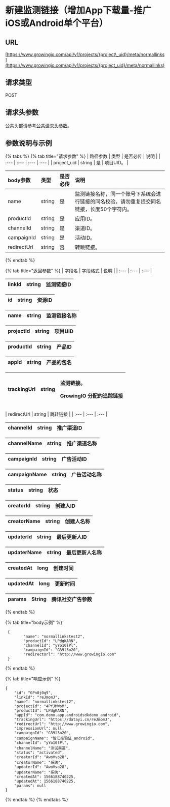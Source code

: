 # 新建监测链接（增加App下载量-推广iOS或Android单个平台）

## URL

[https://www.growingio.com/api/v1/projects/{project\_uid}/meta/normallinks](https://www.growingio.com/api/v1/projects/{project_uid}/meta/normallinks)

## 请求类型

POST

## 请求头参数

公共头部请参考[公共请求头参数](../../authenticate.md)。

## 参数说明与示例

{% tabs %}
{% tab title="请求参数" %}
| 路径参数 | 类型 | 是否必传 | 说明 |
| :--- | :--- | :--- | :--- |
| project\_uid | string | 是 | 项目UID。 |

| body参数 | 类型 | 是否必传 | 说明 |
| :--- | :--- | :--- | :--- |
| name | string | 是 | 监测链接名称，同一个账号下系统会进行链接的同名校验，请勿重复提交同名链接，长度50个字符内。 |
| productId | string | 是 | 应用ID。 |
| channelId | string | 是 | 渠道ID。 |
| campaignId | string | 是 | 活动ID。 |
| redirectUrl | string | 否 | 转跳链接。 |
{% endtab %}

{% tab title="返回参数" %}
| 字段名 | 字段格式 | 说明 |
| :--- | :--- | :--- |


| linkId | string | 监测链接ID |
| :--- | :--- | :--- |


| id | string | 资源ID |
| :--- | :--- | :--- |


| name | string | 监测链接名称 |
| :--- | :--- | :--- |


| projectId | string | 项目UID |
| :--- | :--- | :--- |


| productId | string | 产品ID |
| :--- | :--- | :--- |


| appId | string | 产品的包名 |
| :--- | :--- | :--- |


<table>
  <thead>
    <tr>
      <th style="text-align:left">trackingUrl</th>
      <th style="text-align:left">string</th>
      <th style="text-align:left">
        <p>&#x76D1;&#x6D4B;&#x94FE;&#x63A5;&#x3002;</p>
        <p>GrowingIO &#x5206;&#x914D;&#x7684;&#x8FFD;&#x8E2A;&#x94FE;&#x63A5;</p>
      </th>
    </tr>
  </thead>
  <tbody></tbody>
</table>| redirectUrl | string | 跳转链接 |
| :--- | :--- | :--- |


| channelId | string | 推广渠道ID |
| :--- | :--- | :--- |


| channelName | string | 推广渠道名称 |
| :--- | :--- | :--- |


| campaignId | string | 广告活动ID |
| :--- | :--- | :--- |


| campaignName | string | 广告活动名称 |
| :--- | :--- | :--- |


| status | string | 状态 |
| :--- | :--- | :--- |


| creatorId | string | 创建人ID |
| :--- | :--- | :--- |


| creatorName | string | 创建人名称 |
| :--- | :--- | :--- |


| updaterId | string | 最后更新人ID |
| :--- | :--- | :--- |


| updaterName | string | 最后更新人名称 |
| :--- | :--- | :--- |


| createdAt | long | 创建时间 |
| :--- | :--- | :--- |


| updatedAt | long | 更新时间 |
| :--- | :--- | :--- |


| params | String | 腾讯社交广告参数 |
| :--- | :--- | :--- |
{% endtab %}

{% tab title="body示例" %}
```text
 {
        "name": "normallinkstest2",
        "productId": "LPdgKARN",
        "channelId": "yYo10lPl",
        "campaignId": "G39l3o20",
        "redirectUrl": "http://www.growingio.com"
 }
```
{% endtab %}

{% tab title="响应示例" %}
```text
{
    "id": "GPn0j0q9",
    "linkId": "reJmomJ",
    "name": "normallinkstest2",
    "projectId": "4PYJMWoM",
    "productId": "LPdgKARN",
    "appId": "com.demo.app.androidsdkdemo_android",
    "trackingUrl": "https://datayi.cn/reJmomJ",
    "redirectUrl": "http://www.growingio.com",
    "impressionUrl": null,
    "campaignId": "G39l3o20",
    "campaignName": "智汇推验证_android",
    "channelId": "yYo10lPl",
    "channelName": "测试渠道",
    "status": "activated",
    "creatorId": "AwoVvo28",
    "creatorName": "系统",
    "updaterId": "AwoVvo28",
    "updaterName": "系统",
    "createdAt": 1566188740225,
    "updatedAt": 1566188740225,
    "params": null
}
```
{% endtab %}
{% endtabs %}

